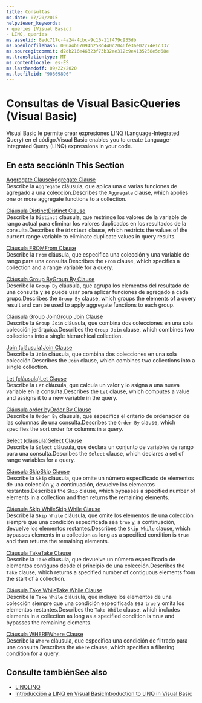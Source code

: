 ```yaml
---
title: Consultas
ms.date: 07/20/2015
helpviewer_keywords:
- queries [Visual Basic]
- LINQ, queries
ms.assetid: 8edc717c-4a24-4cbc-9c16-11f479c935db
ms.openlocfilehash: 006a4b67094b258d440c2046fe3ae02274e1c337
ms.sourcegitcommit: d2db216e46323f73b32ae312c9e4135258e5d68e
ms.translationtype: MT
ms.contentlocale: es-ES
ms.lasthandoff: 09/22/2020
ms.locfileid: "90869896"
---
```

# <a name="queries-visual-basic"></a><span data-ttu-id="4cc18-102">Consultas de Visual Basic</span><span class="sxs-lookup"><span data-stu-id="4cc18-102">Queries (Visual Basic)</span></span>

<span data-ttu-id="4cc18-103">Visual Basic le permite crear expresiones LINQ (Language-Integrated Query) en el código.</span><span class="sxs-lookup"><span data-stu-id="4cc18-103">Visual Basic enables you to create Language-Integrated Query (LINQ) expressions in your code.</span></span>  
  
## <a name="in-this-section"></a><span data-ttu-id="4cc18-104">En esta sección</span><span class="sxs-lookup"><span data-stu-id="4cc18-104">In This Section</span></span>  

 [<span data-ttu-id="4cc18-105">Aggregate Clause</span><span class="sxs-lookup"><span data-stu-id="4cc18-105">Aggregate Clause</span></span>](aggregate-clause.md)  
 <span data-ttu-id="4cc18-106">Describe la `Aggregate` cláusula, que aplica una o varias funciones de agregado a una colección.</span><span class="sxs-lookup"><span data-stu-id="4cc18-106">Describes the `Aggregate` clause, which applies one or more aggregate functions to a collection.</span></span>  
  
 [<span data-ttu-id="4cc18-107">Cláusula Distinct</span><span class="sxs-lookup"><span data-stu-id="4cc18-107">Distinct Clause</span></span>](distinct-clause.md)  
 <span data-ttu-id="4cc18-108">Describe la `Distinct` cláusula, que restringe los valores de la variable de rango actual para eliminar los valores duplicados en los resultados de la consulta.</span><span class="sxs-lookup"><span data-stu-id="4cc18-108">Describes the `Distinct` clause, which restricts the values of the current range variable to eliminate duplicate values in query results.</span></span>  
  
 [<span data-ttu-id="4cc18-109">Cláusula FROM</span><span class="sxs-lookup"><span data-stu-id="4cc18-109">From Clause</span></span>](from-clause.md)  
 <span data-ttu-id="4cc18-110">Describe la `From` cláusula, que especifica una colección y una variable de rango para una consulta.</span><span class="sxs-lookup"><span data-stu-id="4cc18-110">Describes the `From` clause, which specifies a collection and a range variable for a query.</span></span>  
  
 [<span data-ttu-id="4cc18-111">Cláusula Group By</span><span class="sxs-lookup"><span data-stu-id="4cc18-111">Group By Clause</span></span>](group-by-clause.md)  
 <span data-ttu-id="4cc18-112">Describe la `Group By` cláusula, que agrupa los elementos del resultado de una consulta y se puede usar para aplicar funciones de agregado a cada grupo.</span><span class="sxs-lookup"><span data-stu-id="4cc18-112">Describes the `Group By` clause, which groups the elements of a query result and can be used to apply aggregate functions to each group.</span></span>  
  
 [<span data-ttu-id="4cc18-113">Cláusula Group Join</span><span class="sxs-lookup"><span data-stu-id="4cc18-113">Group Join Clause</span></span>](group-join-clause.md)  
 <span data-ttu-id="4cc18-114">Describe la `Group Join` cláusula, que combina dos colecciones en una sola colección jerárquica.</span><span class="sxs-lookup"><span data-stu-id="4cc18-114">Describes the `Group Join` clause, which combines two collections into a single hierarchical collection.</span></span>  
  
 [<span data-ttu-id="4cc18-115">Join (cláusula)</span><span class="sxs-lookup"><span data-stu-id="4cc18-115">Join Clause</span></span>](join-clause.md)  
 <span data-ttu-id="4cc18-116">Describe la `Join` cláusula, que combina dos colecciones en una sola colección.</span><span class="sxs-lookup"><span data-stu-id="4cc18-116">Describes the `Join` clause, which combines two collections into a single collection.</span></span>  
  
 [<span data-ttu-id="4cc18-117">Let (cláusula)</span><span class="sxs-lookup"><span data-stu-id="4cc18-117">Let Clause</span></span>](let-clause.md)  
 <span data-ttu-id="4cc18-118">Describe la `Let` cláusula, que calcula un valor y lo asigna a una nueva variable en la consulta.</span><span class="sxs-lookup"><span data-stu-id="4cc18-118">Describes the `Let` clause, which computes a value and assigns it to a new variable in the query.</span></span>  
  
 [<span data-ttu-id="4cc18-119">Cláusula order by</span><span class="sxs-lookup"><span data-stu-id="4cc18-119">Order By Clause</span></span>](order-by-clause.md)  
 <span data-ttu-id="4cc18-120">Describe la `Order By` cláusula, que especifica el criterio de ordenación de las columnas de una consulta.</span><span class="sxs-lookup"><span data-stu-id="4cc18-120">Describes the `Order By` clause, which specifies the sort order for columns in a query.</span></span>  
  
 [<span data-ttu-id="4cc18-121">Select (cláusula)</span><span class="sxs-lookup"><span data-stu-id="4cc18-121">Select Clause</span></span>](select-clause.md)  
 <span data-ttu-id="4cc18-122">Describe la `Select` cláusula, que declara un conjunto de variables de rango para una consulta.</span><span class="sxs-lookup"><span data-stu-id="4cc18-122">Describes the `Select` clause, which declares a set of range variables for a query.</span></span>  
  
 [<span data-ttu-id="4cc18-123">Cláusula Skip</span><span class="sxs-lookup"><span data-stu-id="4cc18-123">Skip Clause</span></span>](skip-clause.md)  
 <span data-ttu-id="4cc18-124">Describe la `Skip` cláusula, que omite un número especificado de elementos de una colección y, a continuación, devuelve los elementos restantes.</span><span class="sxs-lookup"><span data-stu-id="4cc18-124">Describes the `Skip` clause, which bypasses a specified number of elements in a collection and then returns the remaining elements.</span></span>  
  
 [<span data-ttu-id="4cc18-125">Cláusula Skip While</span><span class="sxs-lookup"><span data-stu-id="4cc18-125">Skip While Clause</span></span>](skip-while-clause.md)  
 <span data-ttu-id="4cc18-126">Describe la `Skip While` cláusula, que omite los elementos de una colección siempre que una condición especificada sea `true` y, a continuación, devuelve los elementos restantes.</span><span class="sxs-lookup"><span data-stu-id="4cc18-126">Describes the `Skip While` clause, which bypasses elements in a collection as long as a specified condition is `true` and then returns the remaining elements.</span></span>  
  
 [<span data-ttu-id="4cc18-127">Cláusula Take</span><span class="sxs-lookup"><span data-stu-id="4cc18-127">Take Clause</span></span>](take-clause.md)  
 <span data-ttu-id="4cc18-128">Describe la `Take` cláusula, que devuelve un número especificado de elementos contiguos desde el principio de una colección.</span><span class="sxs-lookup"><span data-stu-id="4cc18-128">Describes the `Take` clause, which returns a specified number of contiguous elements from the start of a collection.</span></span>  
  
 [<span data-ttu-id="4cc18-129">Cláusula Take While</span><span class="sxs-lookup"><span data-stu-id="4cc18-129">Take While Clause</span></span>](take-while-clause.md)  
 <span data-ttu-id="4cc18-130">Describe la `Take While` cláusula, que incluye los elementos de una colección siempre que una condición especificada sea `true` y omita los elementos restantes.</span><span class="sxs-lookup"><span data-stu-id="4cc18-130">Describes the `Take While` clause, which includes elements in a collection as long as a specified condition is `true` and bypasses the remaining elements.</span></span>  
  
 [<span data-ttu-id="4cc18-131">Cláusula WHERE</span><span class="sxs-lookup"><span data-stu-id="4cc18-131">Where Clause</span></span>](where-clause.md)  
 <span data-ttu-id="4cc18-132">Describe la `Where` cláusula, que especifica una condición de filtrado para una consulta.</span><span class="sxs-lookup"><span data-stu-id="4cc18-132">Describes the `Where` clause, which specifies a filtering condition for a query.</span></span>  
  
## <a name="see-also"></a><span data-ttu-id="4cc18-133">Consulte también</span><span class="sxs-lookup"><span data-stu-id="4cc18-133">See also</span></span>

- [<span data-ttu-id="4cc18-134">LINQ</span><span class="sxs-lookup"><span data-stu-id="4cc18-134">LINQ</span></span>](../../programming-guide/language-features/linq/index.md)
- [<span data-ttu-id="4cc18-135">Introducción a LINQ en Visual Basic</span><span class="sxs-lookup"><span data-stu-id="4cc18-135">Introduction to LINQ in Visual Basic</span></span>](../../programming-guide/language-features/linq/introduction-to-linq.md)
